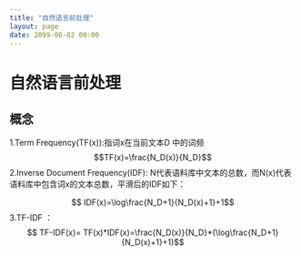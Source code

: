 ```yaml
---
title: "自然语言前处理"
layout: page
date: 2099-06-02 00:00
---
```


# 自然语言前处理
## 概念

1.Term Frequency(TF(x)):指词x在当前文本D
中的词频
$$TF(x)=\frac{N_D(x)}{N_D}$$
2.Inverse Document Frequency(IDF): N代表语料库中文本的总数，而N(x)代表语料库中包含词x的文本总数，平滑后的IDF如下：

$$ IDF(x)=\log\frac{N_D+1}{N_D(x)+1}+1$$
3.TF-IDF ：
$$ TF-IDF(x)= TF(x)*IDF(x)=\frac{N_D(x)}{N_D}*(\log\frac{N_D+1}{N_D(x)+1}+1)$$
